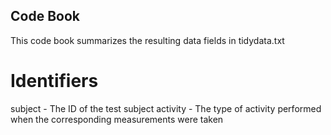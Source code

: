 ## Code Book

This code book summarizes the resulting data fields in tidydata.txt

# Identifiers
subject - The ID of the test subject
activity - The type of activity performed when the corresponding measurements were taken
